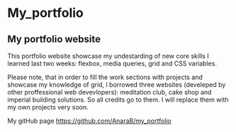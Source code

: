 # My_portfolio
## My portfolio website

This portfolio website showcase my undestarding of new core skills I learned last two weeks: flexbox, media queries, grid and CSS variables. 

Please note, that in order to fill the work sections with projects and showcase my knowledge of grid, I borrowed three websites (develeped by other proffessional web devevlopers): meditation club, cake shop and imperial building solutions. So all credits go to them.  I will replace them with my own projects very soon. 

My gitHub page <https://github.com/AnaraB/my_portfolio>

